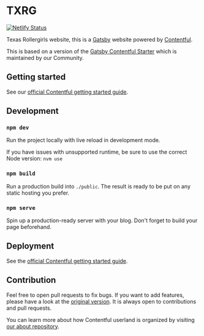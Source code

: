 # TXRG

[![Netlify Status](https://api.netlify.com/api/v1/badges/9ede34cb-b770-4b9d-ba80-d942845ed0c7/deploy-status)](https://app.netlify.com/sites/txrg2019/deploys)

Texas Rollergirls website, this is a [Gatsby](http://gatsbyjs.com/) website powered by [Contentful](https://www.contentful.com).

This is based on a version of the [Gatsby Contentful Starter](https://github.com/contentful-userland/gatsby-contentful-starter) which is maintained by our Community.

## Getting started

See our [official Contentful getting started guide](https://www.contentful.com/developers/docs/tutorials/general/get-started/).

## Development

### `npm dev`

Run the project locally with live reload in development mode.

If you have issues with unsupported runtime, be sure to use the correct Node version: `nvm use`

### `npm build`

Run a production build into `./public`. The result is ready to be put on any static hosting you prefer.

### `npm serve`

Spin up a production-ready server with your blog. Don't forget to build your page beforehand.

## Deployment

See the [official Contentful getting started guide](https://www.contentful.com/developers/docs/tutorials/general/get-started/).

## Contribution

Feel free to open pull requests to fix bugs. If you want to add features, please have a look at the [original version](https://github.com/contentful-userland/gatsby-contentful-starter). It is always open to contributions and pull requests.

You can learn more about how Contentful userland is organized by visiting [our about repository](https://github.com/contentful-userland/about).
